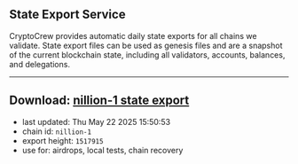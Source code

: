 ## State Export Service
CryptoCrew provides automatic daily state exports for all chains we validate. State export files can be used as genesis files and are a snapshot of the current blockchain state, including all validators, accounts, balances, and delegations.

---
**Download: [nillion-1 state export](https://ccv-s3.nbg1.your-objectstorage.com/SERVICE/nillion/nillion-1_export_1517915.json)**
---

- last updated: Thu May 22 2025 15:50:53
- chain id: `nillion-1`
- export height: `1517915`
- use for: airdrops, local tests, chain recovery
